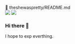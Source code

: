 🐴 theshewaspretty/README.md <br />
<a href="https://instagram.com/chany_land" target="_blank"><img src="https://img.shields.io/badge/will-ff69b4?style=flat-square&logo=Instagram&logoColor=white"/></a>
<img src="https://img.shields.io/badge/torvalds37@gmail.com-important?style=flat-square&logo=gmail&logoColor=white"/>

### Hi there 👋
I hope to exp everthing.

<!-- ### Skills 💪
<img src="https://img.shields.io/badge/AWS-orange?style=flat-square&logo=amazonaws&logoColor=white"/> <img src="https://img.shields.io/badge/Docker-informational?style=flat-square&logo=docker&logoColor=white"/>
<img src="https://img.shields.io/badge/Terraform-inactive?style=flat-square&logo=terraform&logoColor=white"/>
<img src="https://img.shields.io/badge/Ubuntu-important?style=flat-square&logo=ubuntu&logoColor=white"/> -->



<!--
**theshewaspretty/theshewaspretty** is a ✨ _special_ ✨ repository because its `README.md` (this file) appears on your GitHub profile.

Here are some ideas to get you started:

- 🔭 I’m currently working on ...
- 🌱 I’m currently learning ...
- 👯 I’m looking to collaborate on ...
- 🤔 I’m looking for help with ...
- 💬 Ask me about ...
- 📫 How to reach me: ...
- 😄 Pronouns: ...
- ⚡ Fun fact: ...
-->
